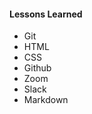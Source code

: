 <h4>Lessons Learned</h4>
<ul>
  <li>Git</li>
  <li>HTML</li>
  <li>CSS</li>
  <li>Github</li>
  <li>Zoom</li>
  <li>Slack</li>
  <li>Markdown</li>
</ul>